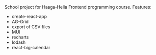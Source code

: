 School project for Haaga-Helia Frontend programming course. Features:
* create-react-app
* AG-Grid
* export of CSV files
* MUI
* recharts
* lodash
* react-big-calendar
